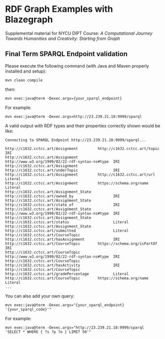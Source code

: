 # RDF Graph Examples with Blazegraph
Supplemental material for NYCU DIPT Course: *A Computational Journey Towards Humanities and Creativity: Starting from Graph*

## Final Term SPARQL Endpoint validation

Please execute the following command (with Java and Maven properly installed and setup):
```
mvn clean compile
```
then:
```
mvn exec:java@term -Dexec.args={your_sparql_endpoint}
```
For example:
```
mvn exec:java@term -Dexec.args=http://23.239.21.18:9999/sparql
```
A valid output with RDF types and their properties correctly shown would be like:
```
Connecting to SPARQL Endpoint http://23.239.21.18:9999/sparql...

http://c1632.cctcc.art/Assignment         http://c1632.cctcc.art/topic                     IRI
http://c1632.cctcc.art/Assignment         http://www.w3.org/1999/02/22-rdf-syntax-ns#type  IRI
http://c1632.cctcc.art/Assignment         http://c1632.cctcc.art/underTopic                IRI
http://c1632.cctcc.art/Assignment         http://c1632.cctcc.art/url                       Literal
http://c1632.cctcc.art/Assignment         https://schema.org/name                          Literal
http://c1632.cctcc.art/Assignment_State   http://c1632.cctcc.art/owned_by                  IRI
http://c1632.cctcc.art/Assignment_State   http://c1632.cctcc.art/state_of                  IRI
http://c1632.cctcc.art/Assignment_State   http://www.w3.org/1999/02/22-rdf-syntax-ns#type  IRI
http://c1632.cctcc.art/Assignment_State   http://c1632.cctcc.art/status                    Literal
http://c1632.cctcc.art/Assignment_State   http://c1632.cctcc.art/submitted                 Literal
http://c1632.cctcc.art/CourseTopic        http://c1632.cctcc.art/hasAssignment             IRI
http://c1632.cctcc.art/CourseTopic        https://schema.org/isPartOf                      IRI
http://c1632.cctcc.art/CourseTopic        http://www.w3.org/1999/02/22-rdf-syntax-ns#type  IRI
http://c1632.cctcc.art/CourseTopic        http://c1632.cctcc.art/hasActivity               IRI
http://c1632.cctcc.art/CourseTopic        http://c1632.cctcc.art/gradePercentage           Literal
http://c1632.cctcc.art/CourseTopic        https://schema.org/name                          Literal                   
...                
```
You can also add your own query:
```
mvn exec:java@term -Dexec.args="{your_sparql_endpoint} '{your_sparql_code}'"
```
For example:
```
mvn exec:java@term -Dexec.args="http://23.239.21.18:9999/sparql 'SELECT * WHERE { ?s ?p ?o } LIMIT 50'"
```